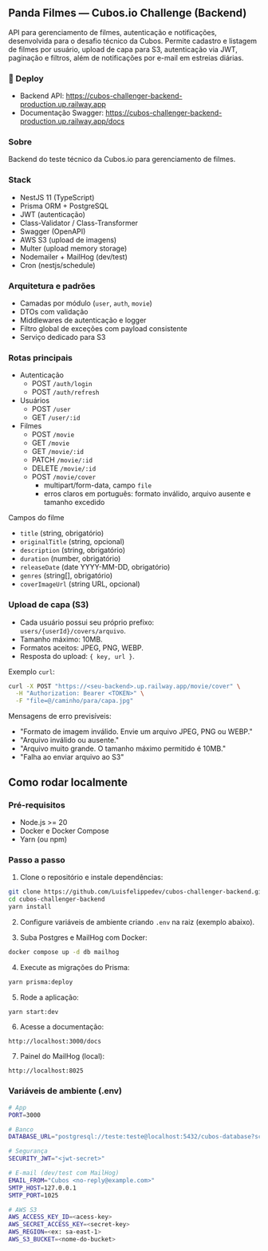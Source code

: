 ## Panda Filmes — Cubos.io Challenge (Backend)

API para gerenciamento de filmes, autenticação e notificações, desenvolvida para o desafio técnico da Cubos. Permite cadastro e listagem de filmes por usuário, upload de capa para S3, autenticação via JWT, paginação e filtros, além de notificações por e-mail em estreias diárias.

### 🚀 Deploy
- Backend API: https://cubos-challenger-backend-production.up.railway.app
- Documentação Swagger: https://cubos-challenger-backend-production.up.railway.app/docs

### Sobre
Backend do teste técnico da Cubos.io para gerenciamento de filmes.

### Stack
- NestJS 11 (TypeScript)
- Prisma ORM + PostgreSQL
- JWT (autenticação)
- Class-Validator / Class-Transformer
- Swagger (OpenAPI)
- AWS S3 (upload de imagens)
- Multer (upload memory storage)
- Nodemailer + MailHog (dev/test)
- Cron (nestjs/schedule)

### Arquitetura e padrões
- Camadas por módulo (`user`, `auth`, `movie`)
- DTOs com validação
- Middlewares de autenticação e logger
- Filtro global de exceções com payload consistente
- Serviço dedicado para S3

### Rotas principais
- Autenticação
  - POST `/auth/login`
  - POST `/auth/refresh`
- Usuários
  - POST `/user`
  - GET `/user/:id`
- Filmes
  - POST `/movie`
  - GET `/movie`
  - GET `/movie/:id`
  - PATCH `/movie/:id`
  - DELETE `/movie/:id`
  - POST `/movie/cover`
    - multipart/form-data, campo `file`
    - erros claros em português: formato inválido, arquivo ausente e tamanho excedido

Campos do filme
- `title` (string, obrigatório)
- `originalTitle` (string, opcional)
- `description` (string, obrigatório)
- `duration` (number, obrigatório)
- `releaseDate` (date YYYY-MM-DD, obrigatório)
- `genres` (string[], obrigatório)
- `coverImageUrl` (string URL, opcional)

### Upload de capa (S3)
- Cada usuário possui seu próprio prefixo: `users/{userId}/covers/arquivo`.
- Tamanho máximo: 10MB.
- Formatos aceitos: JPEG, PNG, WEBP.
- Resposta do upload: `{ key, url }`.

Exemplo `curl`:
```bash
curl -X POST "https://<seu-backend>.up.railway.app/movie/cover" \
  -H "Authorization: Bearer <TOKEN>" \
  -F "file=@/caminho/para/capa.jpg"
```

Mensagens de erro previsíveis:
- "Formato de imagem inválido. Envie um arquivo JPEG, PNG ou WEBP."
- "Arquivo inválido ou ausente."
- "Arquivo muito grande. O tamanho máximo permitido é 10MB."
- "Falha ao enviar arquivo ao S3"

## Como rodar localmente

### Pré-requisitos
- Node.js >= 20
- Docker e Docker Compose
- Yarn (ou npm)

### Passo a passo
1. Clone o repositório e instale dependências:

```bash
git clone https://github.com/Luisfelippedev/cubos-challenger-backend.git
cd cubos-challenger-backend
yarn install
```

2. Configure variáveis de ambiente criando `.env` na raiz (exemplo abaixo).

3. Suba Postgres e MailHog com Docker:

```bash
docker compose up -d db mailhog
```

4. Execute as migrações do Prisma:

```bash
yarn prisma:deploy
```

5. Rode a aplicação:

```bash
yarn start:dev
```

6. Acesse a documentação:

```text
http://localhost:3000/docs
```

7. Painel do MailHog (local):

```text
http://localhost:8025
```

### Variáveis de ambiente (.env)

```bash
# App
PORT=3000

# Banco
DATABASE_URL="postgresql://teste:teste@localhost:5432/cubos-database?schema=public"

# Segurança
SECURITY_JWT="<jwt-secret>"

# E-mail (dev/test com MailHog)
EMAIL_FROM="Cubos <no-reply@example.com>"
SMTP_HOST=127.0.0.1
SMTP_PORT=1025

# AWS S3
AWS_ACCESS_KEY_ID=<acess-key>
AWS_SECRET_ACCESS_KEY=<secret-key>
AWS_REGION=<ex: sa-east-1>
AWS_S3_BUCKET=<nome-do-bucket>
```
